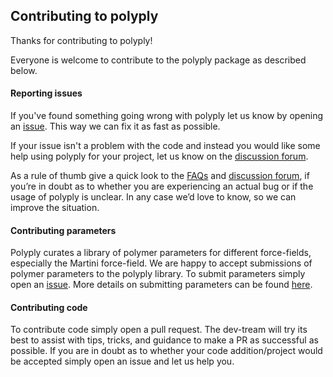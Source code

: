 ## Contributing to polyply

Thanks for contributing to polyply!

Everyone is welcome to contribute to the polyply package as described below. 

#### Reporting issues

If you've found something going wrong with polyply let us know by opening an [issue](https://github.com/marrink-lab/polyply_1.0/issues). This way we can fix it as fast as possible. 

If your issue isn't a problem with the code and instead you would like some help using polyply for your project, let us know on the [discussion forum](https://github.com/marrink-lab/polyply_1.0/discussions).

As a rule of thumb give a quick look to the [FAQs]( https://github.com/marrink-lab/polyply_1.0/wiki/FAQs) and [discussion forum]( https://github.com/marrink-lab/polyply_1.0/discussions), 
if you’re in doubt as to whether you are experiencing an actual bug or if the usage of polyply is unclear. In any case we’d love to know, so we can improve the situation. 

#### Contributing parameters

Polyply curates a library of polymer parameters for different force-fields, especially the Martini force-field. We are happy to accept submissions of polymer parameters to the polyply library. To submit parameters simply open an [issue](https://github.com/marrink-lab/polyply_1.0/issues). More details on submitting parameters can be found 
[here](https://github.com/marrink-lab/polyply_1.0/wiki/Submit-polymer-parameters).

#### Contributing code

To contribute code simply open a pull request. The dev-tream will try its best to assist with tips, tricks, and guidance to make a PR as successful as possible. If you are in doubt as to whether your code addition/project would be accepted simply open an issue and let us help you. 
